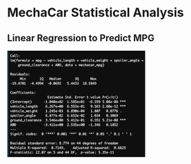 # MechaCar Statistical Analysis 

## Linear Regression to Predict MPG
![](https://github.com/fuentesjo6/MechaCar_Statistical_Analysis/blob/main/Resources/linear_regression_output.png)
